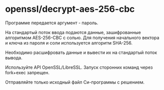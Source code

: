 # openssl/decrypt-aes-256-cbc

Программе передается аргумент - пароль.

На стандартый поток ввода подаются данные, зашифрованные алгоритмом AES-256-CBC с солью. Для получения начального
вектора и ключа из пароля и соли используется алгоритм SHA-256.

Необходимо расшифровать данные и вывести их на стандартый поток вывода.

Используйте API OpenSSL/LibreSSL. Запуск сторонних команд через fork+exec запрещен.

Отправляйте только исходный файл Си-программы с решением.
